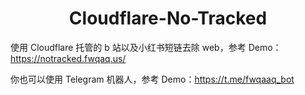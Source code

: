 <h1 align=center> Cloudflare-No-Tracked </h1>

使用 Cloudflare 托管的 b 站以及小红书短链去除 web，参考 Demo：<https://notracked.fwqaq.us/>

你也可以使用 Telegram 机器人，参考 Demo：<https://t.me/fwqaaq_bot>
